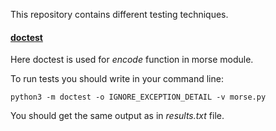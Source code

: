 This repository contains different testing techniques.

#### [doctest](https://docs.python.org/3/library/doctest.html)

Here doctest is used for _encode_ function in morse module.

To run tests you should write in your command line:
```commandline
python3 -m doctest -o IGNORE_EXCEPTION_DETAIL -v morse.py
```
You should get the same output as in _results.txt_ file. 
